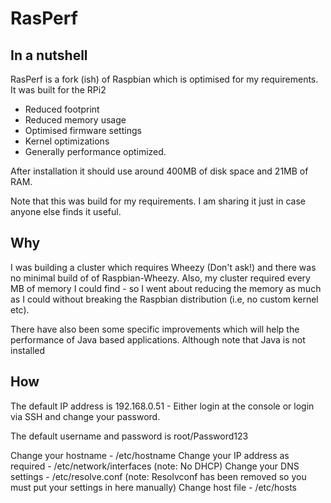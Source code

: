 # RasPerf

In a nutshell
--------------

RasPerf is a fork (ish) of Raspbian which is optimised for my requirements. It was built for the RPi2

- Reduced footprint
- Reduced memory usage
- Optimised firmware settings
- Kernel optimizations
- Generally performance optimized.

After installation it should use around 400MB of disk space and 21MB of RAM. 

Note that this was build for my requirements. I am sharing it just in case anyone else finds it useful. 


Why
---

I was building a cluster which requires Wheezy (Don't ask!) and there was no minimal build of of Raspbian-Wheezy. Also, my cluster required every MB of memory I could find - so I went about reducing the memory as much as I could without breaking the Raspbian distribution (i.e, no custom kernel etc). 

There have also been some specific improvements which will help the performance of Java based applications. Although note that Java is not installed 


How
---

The default IP address is 192.168.0.51 - Either login at the console or login via SSH and change your password.

The default username and password is root/Password123

Change your hostname - /etc/hostname
Change your IP address as required - /etc/network/interfaces (note: No DHCP)
Change your DNS settings - /etc/resolve.conf (note: Resolvconf has been removed so you must put your settings in here manually)
Change host file - /etc/hosts

